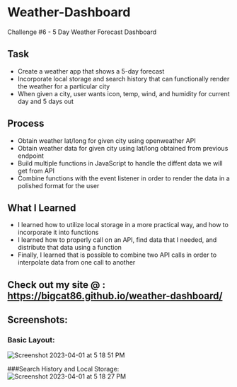 # Weather-Dashboard
Challenge #6 - 5 Day Weather Forecast Dashboard

## Task
- Create a weather app that shows a 5-day forecast
- Incorporate local storage and search history that can functionally render the weather for a particular city
- When given a city, user wants icon, temp, wind, and humidity for current day and 5 days out

## Process
- Obtain weather lat/long for given city using openweather API
- Obtain weather data for given city using lat/long obtained from previous endpoint
- Build multiple functions in JavaScript to handle the diffent data we will get from API
- Combine functions with the event listener in order to render the data in a polished format for the user

## What I Learned
- I learned how to utilize local storage in a more practical way, and how to incorporate it into functions
- I learned how to properly call on an API, find data that I needed, and distribute that data using a function
- Finally, I learned that is possible to combine two API calls in order to interpolate data from one call to another

## Check out my site @ : https://bigcat86.github.io/weather-dashboard/

## Screenshots:
### Basic Layout:
![Screenshot 2023-04-01 at 5 18 51 PM](https://user-images.githubusercontent.com/122062578/229322641-6e9cf69b-6110-4ee6-99ef-1fb234e4a51e.png)

###Search History and Local Storage:
![Screenshot 2023-04-01 at 5 18 27 PM](https://user-images.githubusercontent.com/122062578/229322644-6fc28735-1450-437a-8c80-78ed4ed067ed.png)
